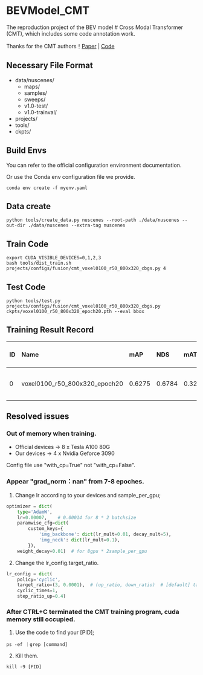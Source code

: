 # BEVModel_CMT
The reproduction project of the BEV model # Cross Modal Transformer (CMT), which includes some code annotation work.

Thanks for the CMT authors！[Paper](https://github.com/junjie18/CMT) | [Code](https://github.com/junjie18/CMT)

## Necessary File Format
- data/nuscenes/
  - maps/
  - samples/
  - sweeps/
  - v1.0-test/
  - v1.0-trainval/
- projects/
- tools/
- ckpts/

## Build Envs
You can refer to the official configuration environment documentation.

Or use the Conda env configuration file we provide.
```
conda env create -f myenv.yaml
```

## Data create

```
python tools/create_data.py nuscenes --root-path ./data/nuscenes --out-dir ./data/nuscenes --extra-tag nuscenes
```

## Train Code
```
export CUDA_VISIBLE_DEVICES=0,1,2,3
bash tools/dist_train.sh projects/configs/fusion/cmt_voxel0100_r50_800x320_cbgs.py 4
```

## Test Code
```
python tools/test.py projects/configs/fusion/cmt_voxel0100_r50_800x320_cbgs.py ckpts/voxel0100_r50_800x320_epoch20.pth --eval bbox
```

## Training Result Record

ID | Name | mAP | NDS | mATE | mASE | mAOE | mAVE | mAAE | Per-class results | Epochs | Data | Learning rate | Batch_size | GPUs | Train_time | Eval_time | Log_file
:----------- | :----------- | :----------- | :----------- | :----------- | :----------- | :----------- | :----------- | :----------- | :----------- | :----------- | :----------- | :----------- | :----------- | :----------- | :----------- | :----------- | :-----------
0 | voxel0100_r50_800x320_epoch20 | 0.6275 | 0.6784 | 0.3294 | 0.2541 | 0.3035 | 0.2810 | 0.1853 |  ![1](https://github.com/PrymceQ/BEVModel_CMT/assets/109404970/c8c6b476-3cac-47b8-8cdf-27bf5154910d) | 20 | All | optimizer.lr=0.00007, lr_config.target_ratio=(3, 0.0001), | 8, sample per gpu=2 | 4 x Nvidia Geforce 3090 | 4days8hours | 83.6s | work_dirs/cmt_voxel0100_r50_800x320_cbgs_20230717/


## Resolved issues
### Out of memory when training.

- Official devices -> 8 x Tesla A100 80G
- Our devices -> 4 x Nvidia Geforce 3090

Config file use "with_cp=True" not "with_cp=False".

### Appear "grad_norm：nan" from 7-8 epoches.

1. Change lr according to your devices and sample_per_gpu;
```python
optimizer = dict(
    type='AdamW',
    lr=0.00007,    # 0.00014 for 8 * 2 batchsize
    paramwise_cfg=dict(
        custom_keys={
            'img_backbone': dict(lr_mult=0.01, decay_mult=5),
            'img_neck': dict(lr_mult=0.1),
        }),
    weight_decay=0.01)  # for 8gpu * 2sample_per_gpu
```
2. Change the lr_config.target_ratio.
```python
lr_config = dict(
    policy='cyclic',
    target_ratio=(3, 0.0001),  # (up_ratio, down_ratio)  # [default] target_ratio=(6, 0.0001) # change the up_ratio=6 to 3
    cyclic_times=1,
    step_ratio_up=0.4)
```

### After CTRL+C terminated the CMT training program, cuda memory still occupied.

1. Use the code to find your [PID];
```
ps -ef ｜grep [command]
```
2. Kill them.
```
kill -9 [PID]
```

